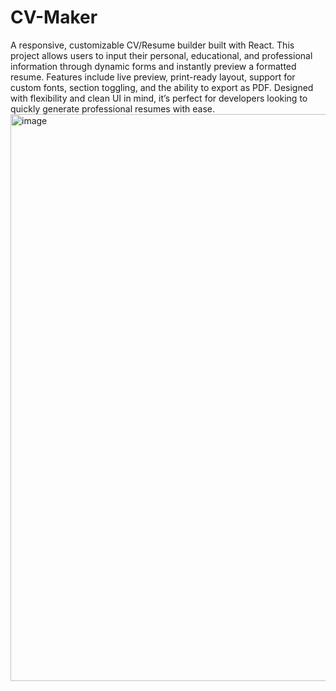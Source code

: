 # CV-Maker
A responsive, customizable CV/Resume builder built with React. This project allows users to input their personal, educational, and professional information through dynamic forms and instantly preview a formatted resume. Features include live preview, print-ready layout, support for custom fonts, section toggling, and the ability to export as PDF. Designed with flexibility and clean UI in mind, it’s perfect for developers looking to quickly generate professional resumes with ease.
<img width="1909" height="907" alt="image" src="https://github.com/user-attachments/assets/0ea7bfc0-d472-42b5-a09a-b4169808298a" />
